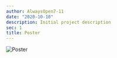 ```yaml
---
author: AlwaysOpen7-11
date: "2020-10-10"
description: Initial project description
sec: 1
title: Poster
---
```

![Poster](post/images_files/Poster.JPG)








